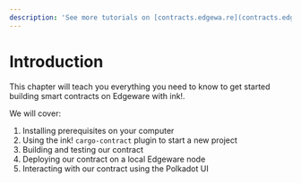 ```yaml
---
description: 'See more tutorials on [contracts.edgewa.re](contracts.edgewa.re)'
---
```


Introduction
===

This chapter will teach you everything you need to know to get started building smart contracts on Edgeware with ink!.

We will cover:

1. Installing prerequisites on your computer
2. Using the ink! `cargo-contract` plugin to start a new project
3. Building and testing our contract
4. Deploying our contract on a local Edgeware node
5. Interacting with our contract using the Polkadot UI

